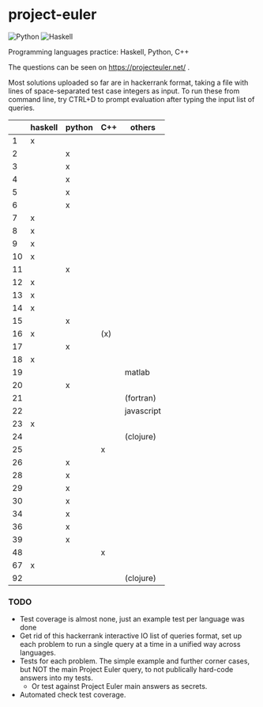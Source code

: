 # project-euler

![Python](https://github.com/jklebes/project-euler/actions/workflows/python-app.yml/badge.svg)
![Haskell](https://github.com/jklebes/project-euler/actions/workflows/haskell.yml/badge.svg)

Programming languages practice: Haskell, Python, C++

The questions can be seen on https://projecteuler.net/ .

Most solutions uploaded so far are in hackerrank format, taking a file with lines of space-separated test case integers as input.  To run these from command line, try CTRL+D to prompt evaluation after typing the input list of queries.


| | haskell | python | C++ | others |
| --- | --- | --- | --- | --- |
| 1 | x |  |  |  |
| 2 |  | x |  |  |
| 3 |  | x |  |  |
| 4 |  | x |  |  |
| 5 |  | x |  |  |
| 6 |  | x |  |  |
| 7 | x |  |  |  |
| 8 | x|  |  |  |
| 9 | x|  |  |  |
| 10 | x|  |  |  |
| 11 |   | x |  |  |
| 12 | x |  |  |  |
| 13 | x |  |  |  |
| 14 | x |  |  |  |
| 15 |  | x |  |  |
| 16 | x |  |  (x)|  |
| 17 |  | x |  |  |
| 18 | x |  |  |  |
| 19 |  |  |  | matlab |
| 20 |  | x |  |  |
| 21 |  |   |  | (fortran) |
| 22 |  |   |  | javascript |
| 23 |x| |  | |
| 24 | | |  |(clojure) |
| 25 |  |  | x|  |
| 26 |  | x | |  |
| 28 |  | x | |  |
| 29 |  | x | |  |
| 30 |  | x | |  |
| 34 |  | x |  |  |
| 36 |  | x |  |  |
| 39 |  | x |  |  |
| 48 |  |   | x|  |
| 67 | x |  |  |  |
| 92 |  |  |  | (clojure) |

### TODO

- Test coverage is almost none, just an example test per language was done
- Get rid of this hackerrank interactive IO list of queries format, set up each problem to run a single query at a time in a unified way across languages.
- Tests for each problem.  The simple example and further corner cases, but NOT the main Project Euler query, to not publically hard-code answers into my tests.
  - Or test against Project Euler main answers as secrets.
- Automated check test coverage.
